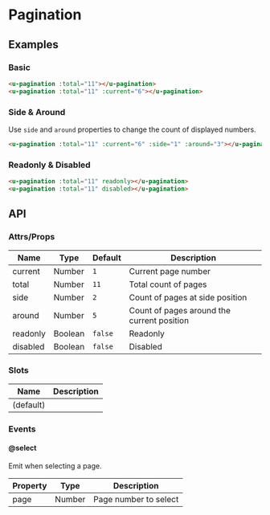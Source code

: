 # Pagination

## Examples
### Basic

``` html
<u-pagination :total="11"></u-pagination>
<u-pagination :total="11" :current="6"></u-pagination>
```

### Side & Around

Use `side` and `around` properties to change the count of displayed numbers.

``` html
<u-pagination :total="11" :current="6" :side="1" :around="3"></u-pagination>
```

### Readonly & Disabled

``` html
<u-pagination :total="11" readonly></u-pagination>
<u-pagination :total="11" disabled></u-pagination>
```

## API
### Attrs/Props

| Name | Type | Default | Description |
| ---- | ---- | ------- | ----------- |
| current | Number | `1` | Current page number |
| total | Number | `11` | Total count of pages |
| side | Number | `2` | Count of pages at side position |
| around | Number | `5` | Count of pages around the current position |
| readonly | Boolean | `false` | Readonly |
| disabled | Boolean | `false` | Disabled |

### Slots

| Name | Description |
| ---- | ----------- |
| (default) | |

### Events

#### @select

Emit when selecting a page.

| Property | Type | Description |
| -------- | ---- | ----------- |
| page | Number | Page number to select |
